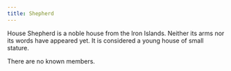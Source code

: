 ```yaml
---
title: Shepherd
---
```


House Shepherd is a noble house from the Iron Islands. Neither its arms nor its words have appeared yet. It is considered a young house of small stature.

There are no known members.


